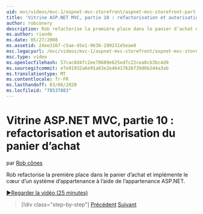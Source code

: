 ```yaml
---
uid: mvc/videos/mvc-1/aspnet-mvc-storefront/aspnet-mvc-storefront-part-10-shopping-cart-refactor-and-authorization
title: 'Vitrine ASP.NET MVC, partie 10 : refactorisation et autorisation du panier d’achat | Microsoft Docs'
author: robconery
description: Rob refactorise la première place dans le panier d’achat et implémente le cœur d’un système d’appartenance à l’aide de l’appartenance ASP.NET.
ms.author: riande
ms.date: 05/27/2008
ms.assetid: 24ee3167-c5ae-45e1-9636-299231e5eae0
msc.legacyurl: /mvc/videos/mvc-1/aspnet-mvc-storefront/aspnet-mvc-storefront-part-10-shopping-cart-refactor-and-authorization
msc.type: video
ms.openlocfilehash: 57cac8d4fc2ee70689e625ed7c22cea0cb3bc4d9
ms.sourcegitcommit: e7e91932a6e91a63e2e46417626f39d6b244a3ab
ms.translationtype: MT
ms.contentlocale: fr-FR
ms.lasthandoff: 03/06/2020
ms.locfileid: "78537883"
---
```

# <a name="aspnet-mvc-storefront-part-10-shopping-cart-refactor-and-authorization"></a>Vitrine ASP.NET MVC, partie 10 : refactorisation et autorisation du panier d’achat

par [Rob cônes](https://github.com/robconery)

Rob refactorise la première place dans le panier d’achat et implémente le cœur d’un système d’appartenance à l’aide de l’appartenance ASP.NET.

[&#9654;Regarder la vidéo (25 minutes)](https://channel9.msdn.com/Blogs/ASP-NET-Site-Videos/aspnet-mvc-storefront-part-10-shopping-cart-refactor-and-authorization)

> [!div class="step-by-step"]
> [Précédent](aspnet-mvc-storefront-part-9-the-shopping-cart.md)
> [Suivant](aspnet-mvc-storefront-part-11-hooking-up-the-shopping-cart-and-using-components.md)
